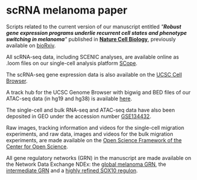 # scRNA melanoma paper

Scripts related to the current version of our manuscript entitled _"**Robust gene expression programs underlie recurrent cell states and phenotype switching in melanoma**"_ published in [**Nature Cell Biology**](https://doi.org/10.1038/s41556-020-0547-3), previously available on [bioRxiv](https://www.biorxiv.org/content/10.1101/715995v2).

All scRNA-seq data, including SCENIC analyses, are available online as .loom files on our single-cell analysis platform [SCope](http://scope.aertslab.org/#/Wouters_Human_Melanoma).

The scRNA-seq gene expression data is also available on the [UCSC Cell Browser](https://melanoma.cells.ucsc.edu).

A track hub for the UCSC Genome Browser with bigwig and BED files of our ATAC-seq data (in hg19 and hg38) is available [here](http://ucsctracks.aertslab.org/papers/wouters_human_melanoma/hub.txt).

The single-cell and bulk RNA-seq and ATAC-seq data have also been deposited in GEO under the accession number [GSE134432](https://www.ncbi.nlm.nih.gov/geo/query/acc.cgi?acc=GSE134432).

Raw images, tracking information and videos for the single-cell migration experiments, and raw data, images and videos for the bulk migration experiments, are made available on the [Open Science Framework of the Center for Open Science](https://osf.io/e6ahm/).

All gene regulatory networks (GRN) in the manuscript are made available on the Network Data Exchange NDEx: the [global melanoma GRN](https://doi.org/10.18119/N99C71), the [intermediate GRN](http://doi.org/10.18119/N95P54) and a [highly refined SOX10 regulon]( http://doi.org/10.18119/N91W2T).





